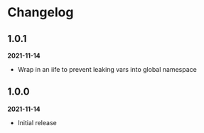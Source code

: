 # Changelog

## 1.0.1

**2021-11-14**

- Wrap in an iife to prevent leaking vars into global namespace

## 1.0.0

**2021-11-14**

- Initial release